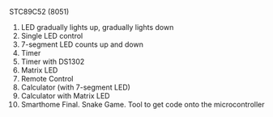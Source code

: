STC89C52 (8051)
1. LED gradually lights up, gradually lights down
2. Single LED control
3. 7-segment LED counts up and down
4. Timer
5. Timer with DS1302
8. Matrix LED
9. Remote Control
10. Calculator (with 7-segment LED)
11. Calculator with Matrix LED
12. Smarthome
Final. Snake Game.
Tool to get code onto the microcontroller
